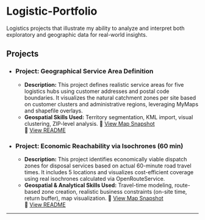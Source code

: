 # Logistic-Portfolio
Logistics projects that illustrate my ability to analyze and interpret both exploratory and geographic data for real-world insights.

## Projects

* ### Project: Geographical Service Area Definition
  * **Description:** This project defines realistic service areas for five logistics hubs using customer addresses and postal code boundaries. It visualizes the natural catchment zones per site based on customer clusters and administrative regions, leveraging MyMaps and shapefile overlays.
  * **Geospatial Skills Used:** Territory segmentation, KML import, visual clustering, ZIP-level analysis.
🔗 [View Map Snapshot](./visuals/service_area_definition.png)  
📄 [View README](./geographical-service-area/README.md)

* ### Project: Economic Reachability via Isochrones (60 min)
  * **Description:** This project identifies economically viable dispatch zones for disposal services based on actual 60-minute road travel times. It includes 5 locations and visualizes cost-efficient coverage using real isochrones calculated via OpenRouteService.
  * **Geospatial & Analytical Skills Used:** Travel-time modeling, route-based zone creation, realistic business constraints (on-site time, return buffer), map visualization.
🔗 [View Map Snapshot](./visuals/isochrone_zones_60min.png)  
📄 [View README](./isochrone-economic-zones/README.md)

---

